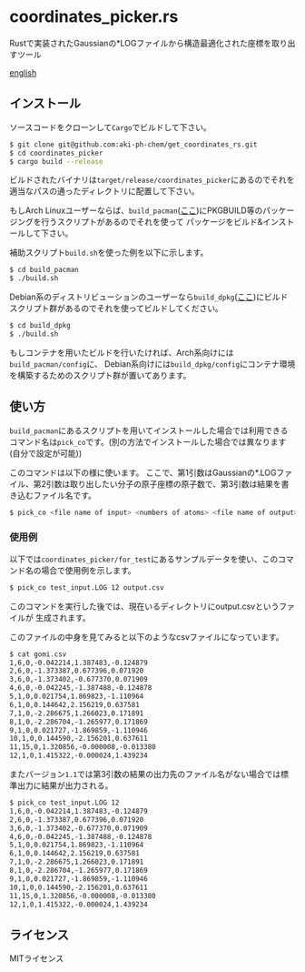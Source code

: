 # coordinates_picker.rs

Rustで実装されたGaussianの\*LOGファイルから構造最適化された座標を取り出すツール

[english](./README_EN.md)

## インストール

ソースコードをクローンして`Cargo`でビルドして下さい。

```bash
$ git clone git@github.com:aki-ph-chem/get_coordinates_rs.git
$ cd coordinates_picker
$ cargo build --release
```

ビルドされたバイナリは`target/release/coordinates_picker`にあるのでそれを適当なパスの通ったディレクトリに配置して下さい。

もしArch Linuxユーザーならば、`build_pacman`([ここ](./build_pacman))にPKGBUILD等のパッケージングを行うスクリプトがあるのでそれを使って
パッケージをビルド&インストールして下さい。

補助スクリプト`build.sh`を使った例を以下に示します。

```bash
$ cd build_pacman 
$ ./build.sh
```

Debian系のディストリビューションのユーザーなら`build_dpkg`([ここ](./build_dpkg))にビルドスクリプト群があるのでそれを使ってビルドしてください。

```bash
$ cd build_dpkg
$ ./build.sh
```

もしコンテナを用いたビルドを行いたければ、Arch系向けには`build_pacman/config`に、
Debian系向けには`build_dpkg/config`にコンテナ環境を構築するためのスクリプト群が置いてあります。

## 使い方

`build_pacman`にあるスクリプトを用いてインストールした場合では利用できるコマンド名は`pick_co`です。(別の方法でインストールした場合では異なります(自分で設定が可能))

このコマンドは以下の様に使います。
ここで、第1引数はGaussianの\*.LOGファイル、第2引数は取り出したい分子の原子座標の原子数で、第3引数は結果を書き込むファイル名です。

```bash
$ pick_co <file name of input> <numbers of atoms> <file name of output>
```

### 使用例

以下では`coordinates_picker/for_test`にあるサンプルデータを使い、このコマンド名の場合で使用例を示します。

```bash
$ pick_co test_input.LOG 12 output.csv 
```

このコマンドを実行した後では、現在いるディレクトリにoutput.csvというファイルが
生成されます。

このファイルの中身を見てみると以下のようなcsvファイルになっています。

```bash
$ cat gomi.csv
1,6,0,-0.042214,1.387483,-0.124879
2,6,0,-1.373387,0.677396,0.071920
3,6,0,-1.373402,-0.677370,0.071909
4,6,0,-0.042245,-1.387488,-0.124878
5,1,0,0.021754,1.869823,-1.110964
6,1,0,0.144642,2.156219,0.637581
7,1,0,-2.286675,1.266023,0.171891
8,1,0,-2.286704,-1.265977,0.171869
9,1,0,0.021727,-1.869859,-1.110946
10,1,0,0.144590,-2.156201,0.637611
11,15,0,1.320856,-0.000008,-0.013380
12,1,0,1.415322,-0.000024,1.439234
```

またバージョン`1.1`では第3引数の結果の出力先のファイル名がない場合では標準出力に結果が出力される。

```bash
$ pick_co test_input.LOG 12
1,6,0,-0.042214,1.387483,-0.124879
2,6,0,-1.373387,0.677396,0.071920
3,6,0,-1.373402,-0.677370,0.071909
4,6,0,-0.042245,-1.387488,-0.124878
5,1,0,0.021754,1.869823,-1.110964
6,1,0,0.144642,2.156219,0.637581
7,1,0,-2.286675,1.266023,0.171891
8,1,0,-2.286704,-1.265977,0.171869
9,1,0,0.021727,-1.869859,-1.110946
10,1,0,0.144590,-2.156201,0.637611
11,15,0,1.320856,-0.000008,-0.013380
12,1,0,1.415322,-0.000024,1.439234
```
## ライセンス

MITライセンス
